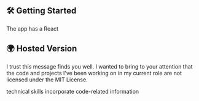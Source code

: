
## 🛠 Getting Started

The app has a React


## 🌍 Hosted Version

I trust this message finds you well. I wanted to bring to your attention that the code and projects I've been working on in my current role are not licensed under the MIT License.

technical skills  incorporate code-related information